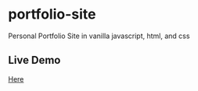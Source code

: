 # portfolio-site
Personal Portfolio Site in vanilla javascript, html, and css

## Live Demo
[Here](https://edwin-cloud.now.sh/)